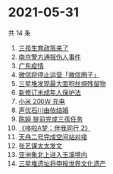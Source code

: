 # 2021-05-31

共 14 条

<!-- BEGIN ZHIHUSEARCH -->
<!-- 最后更新时间 Mon May 31 2021 22:04:53 GMT+0800 (China Standard Time) -->
1. [三孩生育政策来了](https://www.zhihu.com/search?q=三孩政策)
1. [南京警方通报伤人事件](https://www.zhihu.com/search?q=南京新街口)
1. [广东疫情](https://www.zhihu.com/search?q=广东疫情)
1. [微信将停止运营「微信圈子」](https://www.zhihu.com/search?q=微信圈子)
1. [三星堆发现最大面积丝绸残留物](https://www.zhihu.com/search?q=三星堆)
1. [新修订未成年人保护法](https://www.zhihu.com/search?q=未成年人保护法)
1. [小米 200W 充电](https://www.zhihu.com/search?q=小米电池)
1. [声优石川由依结婚](https://www.zhihu.com/search?q=日本声优)
1. [陈婷 提前完成三孩任务](https://www.zhihu.com/search?q=张艺谋太太)
1. [《哆啦A梦：伴我同行 2》](https://www.zhihu.com/search?q=哆啦A梦：伴我同行2)
1. [天舟二号完成空间站对接](https://www.zhihu.com/search?q=天舟二号)
1. [张艺谋太太发文](https://www.zhihu.com/search?q=张艺谋太太)
1. [亚洲象北上进入玉溪境内](https://www.zhihu.com/search?q=亚洲象)
1. [三星堆遗址将申报世界文化遗产](https://www.zhihu.com/search?q=三星堆)
<!-- END ZHIHUSEARCH -->
